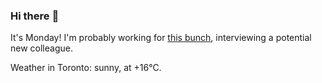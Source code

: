 ### Hi there :wave:

It's Monday! I'm probably working for [this bunch](https://github.com/kohofinancial), interviewing a potential new colleague.

Weather in Toronto: sunny, at +16°C.
